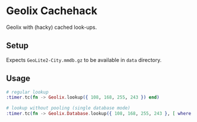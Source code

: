 # Geolix Cachehack

Geolix with (hacky) cached look-ups.

## Setup

Expects `GeoLite2-City.mmdb.gz` to be available in `data` directory.

## Usage

```elixir
# regular lookup
:timer.tc(fn -> Geolix.lookup({ 108, 168, 255, 243 }) end)

# lookup without pooling (single database mode)
:timer.tc(fn -> Geolix.Database.lookup({ 108, 168, 255, 243 }, [ where: :city ]) end)
```

